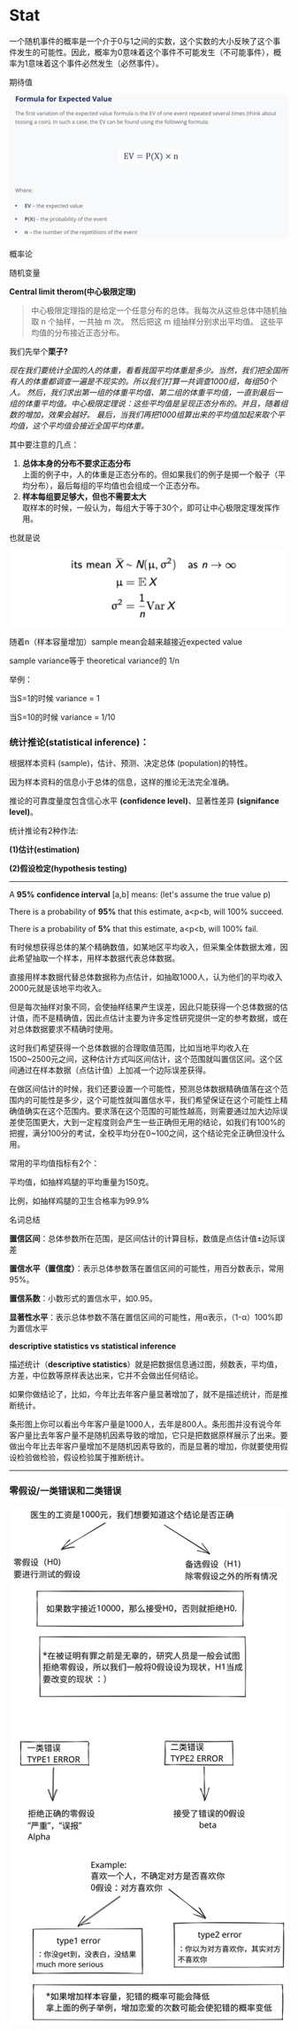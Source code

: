 # Stat

一个随机事件的概率是一个介于0与1之间的实数，这个实数的大小反映了这个事件发生的可能性。因此，概率为0意味着这个事件不可能发生（不可能事件），概率为1意味着这个事件必然发生（必然事件）。

期待值

![](<../.gitbook/assets/截屏2022-04-19 下午11.57.44.png>)

概率论

随机变量



**Central limit therom(中心极限定理)**

> 中心极限定理指的是给定一个任意分布的总体。我每次从这些总体中随机抽取 n 个抽样，一共抽 m 次。 然后把这 m 组抽样分别求出平均值。 这些平均值的分布接近正态分布。

我们先举个**栗子?**

_现在我们要统计全国的人的体重，看看我国平均体重是多少。当然，我们把全国所有人的体重都调查一遍是不现实的。所以我们打算一共调查1000组，每组50个人。 然后，我们求出第一组的体重平均值、第二组的体重平均值，一直到最后一组的体重平均值。中心极限定理说：这些平均值是呈现正态分布的。并且，随着组数的增加，效果会越好。 最后，当我们再把1000组算出来的平均值加起来取个平均值，这个平均值会接近全国平均体重。_

其中要注意的几点：

1. **总体本身的分布不要求正态分布**\
   上面的例子中，人的体重是正态分布的。但如果我们的例子是掷一个骰子（平均分布），最后每组的平均值也会组成一个正态分布。
2. **样本每组要足够大，但也不需要太大**\
   取样本的时候，一般认为，每组大于等于30个，即可让中心极限定理发挥作用。

也就是说

![](<../.gitbook/assets/截屏2022-04-25 下午2.53.06.png>)

随着n（样本容量增加）sample mean会越来越接近expected value

sample variance等于 theoretical variance的 1/n

举例：

当S=1的时候  variance = 1

当S=10的时候 variance = 1/10

### 统计推论(statistical inference)**：**

根据样本资料 (sample)，估计、预测、决定总体 (population)的特性。

因为样本资料的信息小于总体的信息，这样的推论无法完全准确。

推论的可靠度量度包含信心水平 **(confidence level)**、显著性差异 **(signifance level)**。

统计推论有2种作法:

**(1)估计(estimation)**

**(2)假设检定(hypothesis testing)**

****

A **95%** **confidence interval** \[a,b] means: (let's assume the true value p)

There is a probability of **95%** that this estimate, a\<p\<b, will 100% succeed.

There is a probability of **5%** that this estimate, a\<p\<b, will 100% fail.



有时候想获得总体的某个精确数值，如某地区平均收入，但采集全体数据太难，因此希望抽取一个样本，用样本数据代表总体数据。

直接用样本数据代替总体数据称为点估计，如抽取1000人，认为他们的平均收入2000元就是该地平均收入。

但是每次抽样对象不同，会使抽样结果产生误差，因此只能获得一个总体数据的估计值，而不是精确值，因此点估计主要为许多定性研究提供一定的参考数据，或在对总体数据要求不精确时使用。

这时我们希望获得一个总体数据的合理取值范围，比如当地平均收入在1500\~2500元之间，这种估计方式叫区间估计，这个范围就叫置信区间。这个区间通过在样本数据（点估计值）上加减一个边际误差获得。

在做区间估计的时候，我们还要设置一个可能性，预测总体数据精确值落在这个范围内的可能性是多少，这个可能性就叫置信水平，我们希望保证在这个可能性上精确值确实在这个范围内。要求落在这个范围的可能性越高，则需要通过加大边际误差使范围更大，大到一定程度则会产生一些正确但无用的结论，如我们有100%的把握，满分100分的考试，全校平均分在0\~100之间，这个结论完全正确但没什么用。

常用的平均值指标有2个：

平均值，如抽样鸡腿的平均重量为150克。

比例，如抽样鸡腿的卫生合格率为99.9%

名词总结

**置信区间**：总体参数所在范围，是区间估计的计算目标，数值是点估计值±边际误差

**置信水平（置信度）**：表示总体参数落在置信区间的可能性，用百分数表示，常用95%。

**置信系数**：小数形式的置信水平，如0.95。

**显著性水平**：表示总体参数不落在置信区间的可能性，用α表示，（1-α）100%即为置信水平



**descriptive statistics vs  statistical  inference**

描述统计（**descriptive statistics**）就是把数据信息通过图，频数表，平均值，方差，中位数等原样表达出来，它并不会做出任何结论。

如果你做结论了，比如，今年比去年客户量显著增加了，就不是描述统计，而是推断统计。

条形图上你可以看出今年客户量是1000人，去年是800人。条形图并没有说今年客户量比去年客户量不是随机因素导致的增加，它只是把数据原样展示了出来。要做出今年比去年客户量增加不是随机因素导致的，而是显著的增加，你就要使用假设检验做检验，假设检验属于推断统计。

****



### **零假设/一类错误和二类错误**

<img src="../.gitbook/assets/file.drawing (3).svg" alt="" class="gitbook-drawing">









